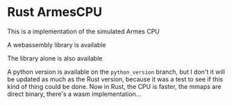 # Rust ArmesCPU
This is a implementation of the simulated Armes CPU

A webassembly library is available

The library alone is also available

A python version is available on the `python_version` branch, but I don't it will be updated as much as the Rust version, because it was a test to see if this kind of thing could be done. Now in Rust, the CPU is faster, the mmaps are direct binary, there's a wasm implementation...
